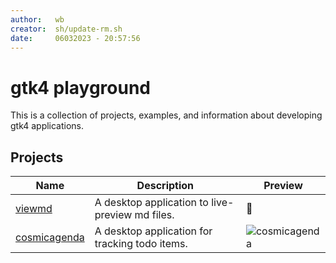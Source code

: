 ```yaml
---
author:   wb
creator:  sh/update-rm.sh
date:     06032023 - 20:57:56
---
```


# gtk4 playground

This is a collection of projects, examples, and information about developing gtk4 applications.

## Projects

| Name | Description | Preview |
| ---- | ----------- | ------- |
| [viewmd](proj/viewmd/README.md) | A desktop application to live-preview md files. | 🚧 | 
| [cosmicagenda](proj/cosmicagenda/README.md) | A desktop application for tracking todo items. | ![cosmicagenda](cosmicagenda/docs/img/preview.png) | 
